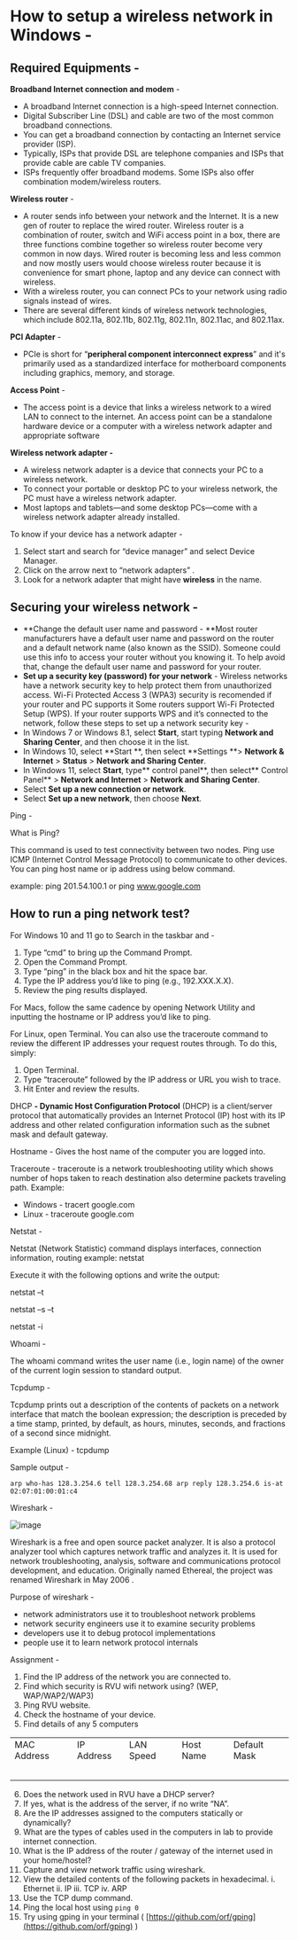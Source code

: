 # How to setup a wireless network in Windows - 


## Required Equipments - 

**Broadband Internet connection and modem** -



*  A broadband Internet connection is a high-speed Internet connection.
* Digital Subscriber Line (DSL) and cable are two of the most common broadband connections. 
* You can get a broadband connection by contacting an Internet service provider (ISP).
* Typically, ISPs that provide DSL are telephone companies and ISPs that provide cable are cable TV companies. 
* ISPs frequently offer broadband modems. Some ISPs also offer combination modem/wireless routers.

**Wireless router** -



*  A router sends info between your network and the Internet. It is a new gen of router to replace the wired router. Wireless router is a combination of router, switch and WiFi access point in a box, there are three functions combine together so wireless router become very common in now days. Wired router is becoming less and less common and now mostly users would choose wireless router because it is convenience for smart phone, laptop and any device can connect with wireless. 
* With a wireless router, you can connect PCs to your network using radio signals instead of wires. 
* There are several different kinds of wireless network technologies, which include 802.11a, 802.11b, 802.11g, 802.11n, 802.11ac, and 802.11ax. 

**PCI Adapter** - 



* PCIe is short for “**peripheral component interconnect express**” and it's primarily used as a standardized interface for motherboard components including graphics, memory, and storage.

**Access Point** - 



* The access point is a device that links a wireless network to a wired LAN to connect to the internet. An access point can be a standalone hardware device or a computer with a wireless network adapter and appropriate software

**Wireless network adapter -**



*  A wireless network adapter is a device that connects your PC to a wireless network. 
* To connect your portable or desktop PC to your wireless network, the PC must have a wireless network adapter. 
* Most laptops and tablets—and some desktop PCs—come with a wireless network adapter already installed.

To know if your device has a network adapter - 



1. Select start and search for “device manager” and select Device Manager.
2. Click on the arrow next to “network adapters” .
3. Look for a network adapter that might have **wireless** in the name.


## Securing your wireless network -



* **Change the default user name and password - **Most router manufacturers have a default user name and password on the router and a default network name (also known as the SSID). Someone could use this info to access your router without you knowing it. To help avoid that, change the default user name and password for your router.
* **Set up a security key (password) for your network** - Wireless networks have a network security key to help protect them from unauthorized access. Wi-Fi Protected Access 3 (WPA3) security is recomended if your router and PC supports it Some routers support Wi-Fi Protected Setup (WPS). If your router supports WPS and it’s connected to the network, follow these steps to set up a network security key -
* In Windows 7 or Windows 8.1, select **Start**, start typing **Network and Sharing Center**, and then choose it in the list.
* In Windows 10, select **Start **, then select **Settings **> **Network & Internet**  > **Status** > **Network and Sharing Center**.
* In Windows 11, select **Start**, type** control panel**, then select** Control Panel** > **Network and Internet** > **Network and Sharing Center**. 
* Select **Set up a new connection or network**.
* Select **Set up a new network**, then choose **Next**.

Ping -

What is Ping? 

This command is used to test connectivity between two nodes. Ping use ICMP (Internet Control Message Protocol) to communicate to other devices. You can ping host name or ip address using below command. 

example: ping 201.54.100.1 or ping www.google.com


## How to run a ping network test?

For Windows 10 and 11 go to Search in the taskbar and - 



1. Type “cmd” to bring up the Command Prompt.
2. Open the Command Prompt.
3. Type “ping” in the black box and hit the space bar.
4. Type the IP address you’d like to ping (e.g., 192.XXX.X.X).
5. Review the ping results displayed.

For Macs, follow the same cadence by opening Network Utility and inputting the hostname or IP address you’d like to ping.

For Linux, open Terminal. You can also use the traceroute command to review the different IP addresses your request routes through. To do this, simply:



1. Open Terminal.
2. Type “traceroute” followed by the IP address or URL you wish to trace.
3. Hit Enter and review the results.

DHCP **- Dynamic Host Configuration Protocol** (DHCP) is a client/server protocol that automatically provides an Internet Protocol (IP) host with its IP address and other related configuration information such as the subnet mask and default gateway.

Hostname - Gives the host name of the computer you are logged into. 

Traceroute - traceroute is a network troubleshooting utility which shows number of hops taken to reach destination also determine packets traveling path. Example: 



* Windows - tracert google.com
* Linux - traceroute google.com

Netstat -

Netstat (Network Statistic) command displays interfaces, connection information, routing example: netstat

Execute it with the following options and write the output:

netstat –t

netstat –s –t 

netstat -i 

Whoami -

The whoami command writes the user name (i.e., login name) of the owner of the current login session to standard output.

Tcpdump - 

Tcpdump prints out a description of the contents of packets on a network interface that match the boolean expression; the description is preceded by a time stamp, printed, by default, as hours, minutes, seconds, and fractions of a second since midnight. 

Example (Linux) - tcpdump 

Sample output - 


```
arp who-has 128.3.254.6 tell 128.3.254.68 arp reply 128.3.254.6 is-at 02:07:01:00:01:c4
```


Wireshark - 

![image](https://user-images.githubusercontent.com/74425589/199260311-3a68c064-a8bf-4994-8538-6de1027cfeb1.png)


Wireshark is a free and open source packet analyzer. It is also a protocol analyzer tool which captures network traffic and analyzes it. It is used for network troubleshooting, analysis, software and communications protocol development, and education. Originally named Ethereal, the project was renamed Wireshark in May 2006 .


Purpose of wireshark - 



*  network administrators use it to troubleshoot network problems
* network security engineers use it to examine security problems 
* developers use it to debug protocol implementations 
* people use it to learn network protocol internals

Assignment - 



1. Find the IP address of the network you are connected to.
2. Find which security is RVU wifi network using? (WEP, WAP/WAP2/WAP3)
3. Ping RVU website.
4. Check the hostname of your device.
5. Find details of any 5 computers 

<table>
  <tr>
   <td>
MAC Address
   </td>
   <td>IP Address
   </td>
   <td>LAN Speed
   </td>
   <td>Host Name
   </td>
   <td>Default Mask
   </td>
  </tr>
  <tr>
   <td>
   </td>
   <td>
   </td>
   <td>
   </td>
   <td>
   </td>
   <td>
   </td>
  </tr>
  <tr>
   <td>
   </td>
   <td>
   </td>
   <td>
   </td>
   <td>
   </td>
   <td>
   </td>
  </tr>
  <tr>
   <td>
   </td>
   <td>
   </td>
   <td>
   </td>
   <td>
   </td>
   <td>
   </td>
  </tr>
  <tr>
   <td>
   </td>
   <td>
   </td>
   <td>
   </td>
   <td>
   </td>
   <td>
   </td>
  </tr>
  <tr>
   <td>
   </td>
   <td>
   </td>
   <td>
   </td>
   <td>
   </td>
   <td>
   </td>
  </tr>
</table>




6. Does the network used in RVU have a DHCP server?
7. If yes, what is the address of the server, if no write “NA”.
8. Are the IP addresses assigned to the computers statically or dynamically? 
9. What are the types of cables used in the computers in lab to provide internet connection.
10. What is the IP address of the router / gateway of the internet used in your home/hostel? 
11. Capture and view network traffic using wireshark.
12. View the detailed contents of the following packets in hexadecimal. i. Ethernet ii. IP iii. TCP iv. ARP
13. Use the TCP dump command.
14. Ping the local host using `ping 0`
15.  Try using gping in your terminal ( [https://github.com/orf/gping](https://github.com/orf/gping) )
